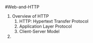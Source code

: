 #Web-and-HTTP
1. Overview of HTTP
	1. HTTP: Hypertext Transfer Protocol
	2. Application Layer Protocol
	3. Client-Server Model
2. 

